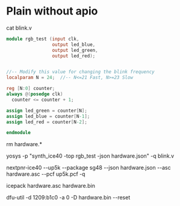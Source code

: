 # Plain without apio

cat blink.v 

```verilog
module rgb_test (input clk,
                 output led_blue,
                 output led_green,
                 output led_red);


//-- Modify this value for changing the blink frequency
localparam N = 24;  //-- N<=21 Fast, N>=23 Slow

reg [N:0] counter;
always @(posedge clk)
  counter <= counter + 1;

assign led_green = counter[N];
assign led_blue = counter[N-1];
assign led_red = counter[N-2];

endmodule
```

rm hardware.*

yosys -p "synth_ice40 -top rgb_test -json hardware.json" -q blink.v

nextpnr-ice40 --up5k --package sg48 --json hardware.json --asc hardware.asc --pcf up5k.pcf -q

icepack hardware.asc hardware.bin


dfu-util -d 1209:b1c0 -a 0 -D hardware.bin --reset
